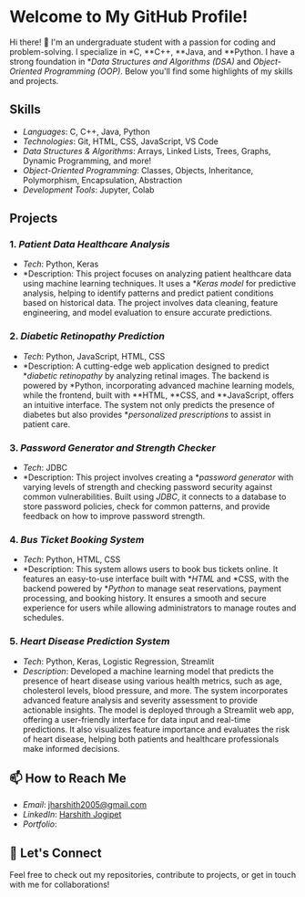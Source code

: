 # Welcome to My GitHub Profile!  

Hi there! 👋 I'm an undergraduate student with a passion for coding and problem-solving. I specialize in *C, **C++, **Java, and **Python. I have a strong foundation in **Data Structures and Algorithms (DSA)* and *Object-Oriented Programming (OOP)*. Below you'll find some highlights of my skills and projects.  

## Skills  

- *Languages*: C, C++, Java, Python  
- *Technologies*: Git, HTML, CSS, JavaScript, VS Code  
- *Data Structures & Algorithms*: Arrays, Linked Lists, Trees, Graphs, Dynamic Programming, and more!  
- *Object-Oriented Programming*: Classes, Objects, Inheritance, Polymorphism, Encapsulation, Abstraction  
- *Development Tools*: Jupyter, Colab  

## Projects  

### 1. *Patient Data Healthcare Analysis*  
   - *Tech*: Python, Keras  
   - *Description: This project focuses on analyzing patient healthcare data using machine learning techniques. It uses a **Keras model* for predictive analysis, helping to identify patterns and predict patient conditions based on historical data. The project involves data cleaning, feature engineering, and model evaluation to ensure accurate predictions.  

### 2. *Diabetic Retinopathy Prediction*  
   - *Tech*: Python, JavaScript, HTML, CSS  
   - *Description: A cutting-edge web application designed to predict **diabetic retinopathy* by analyzing retinal images. The backend is powered by *Python, incorporating advanced machine learning models, while the frontend, built with **HTML, **CSS, and **JavaScript, offers an intuitive interface. The system not only predicts the presence of diabetes but also provides **personalized prescriptions* to assist in patient care.  

### 3. *Password Generator and Strength Checker*  
   - *Tech*: JDBC  
   - *Description: This project involves creating a **password generator* with varying levels of strength and checking password security against common vulnerabilities. Built using *JDBC*, it connects to a database to store password policies, check for common patterns, and provide feedback on how to improve password strength.  

### 4. *Bus Ticket Booking System*  
   - *Tech*: Python, HTML, CSS  
   - *Description: This system allows users to book bus tickets online. It features an easy-to-use interface built with **HTML* and *CSS, with the backend powered by **Python* to manage seat reservations, payment processing, and booking history. It ensures a smooth and secure experience for users while allowing administrators to manage routes and schedules.  

### 5. *Heart Disease Prediction System*  
   - *Tech*: Python, Keras, Logistic Regression, Streamlit
   - *Description*: Developed a machine learning model that predicts the presence of heart disease using various health metrics, such as age, cholesterol levels, blood pressure, and more. The system incorporates advanced feature analysis and severity assessment to provide actionable insights. The model is deployed through a Streamlit web app, offering a user-friendly interface for data input and real-time predictions. It also visualizes feature importance and evaluates the risk of heart disease, helping both patients and healthcare professionals make informed decisions.
## 📫 How to Reach Me  

- *Email*: jharshith2005@gmail.com  
- *LinkedIn*: [Harshith Jogipet](www.linkedin.com/in/harshith-jogipet-2b79aa2aa)  
- *Portfolio*: 

## 🤝 Let's Connect  

Feel free to check out my repositories, contribute to projects, or get in touch with me for collaborations!  

